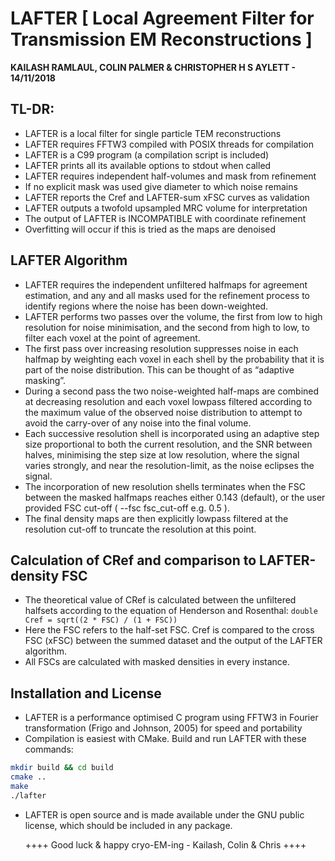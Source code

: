 
# LAFTER [ Local Agreement Filter for Transmission EM Reconstructions ]
__KAILASH RAMLAUL, COLIN PALMER & CHRISTOPHER H S AYLETT - 14/11/2018__


## TL-DR:
- LAFTER is a local filter for single particle TEM reconstructions
- LAFTER requires FFTW3 compiled with POSIX threads for compilation
- LAFTER is a C99 program (a compilation script is included)
- LAFTER prints all its available options to stdout when called
- LAFTER requires independent half-volumes and mask from refinement
- If no explicit mask was used give diameter to which noise remains
- LAFTER reports the Cref and LAFTER-sum xFSC curves as validation
- LAFTER outputs a twofold upsampled MRC volume for interpretation
- The output of LAFTER is INCOMPATIBLE with coordinate refinement
- Overfitting will occur if this is tried as the maps are denoised


## LAFTER Algorithm
- LAFTER requires the independent unfiltered halfmaps for agreement
  estimation, and any and all masks used for the refinement process
  to identify regions where the noise has been down-weighted.
- LAFTER performs two passes over the volume, the first from low to
  high resolution for noise minimisation, and the second from high
  to low, to filter each voxel at the point of agreement.
- The first pass over increasing resolution suppresses noise in each
  halfmap by weighting each voxel in each shell by the probability
  that it is part of the noise distribution. This can be thought of
  as “adaptive masking”.
- During a second pass the two noise-weighted half-maps are combined
  at decreasing resolution and each voxel lowpass filtered according
  to the maximum value of the observed noise distribution to attempt
  to avoid the carry-over of any noise into the final volume.
- Each successive resolution shell is incorporated using an adaptive
  step size proportional to both the current resolution, and the SNR
  between halves, minimising the step size at low resolution, where
  the signal varies strongly, and near the resolution-limit, as the
  noise eclipses the signal.
- The incorporation of new resolution shells terminates when the FSC
  between the masked halfmaps reaches either 0.143 (default), or the
  user provided FSC cut-off ( --fsc fsc_cut-off e.g. 0.5 ).
- The final density maps are then explicitly lowpass filtered at the
  resolution cut-off to truncate the resolution at this point.

## Calculation of CRef and comparison to LAFTER-density FSC
- The theoretical value of CRef is calculated between the unfiltered
  halfsets according to the equation of Henderson and Rosenthal:
           `double Cref = sqrt((2 * FSC) / (1 + FSC))`
- Here the FSC refers to the half-set FSC. Cref is compared to the
  cross FSC (xFSC) between the summed dataset and the output of the
  LAFTER algorithm.
- All FSCs are calculated with masked densities in every instance.

## Installation and License
- LAFTER is a performance optimised C program using FFTW3 in Fourier
  transformation (Frigo and Johnson, 2005) for speed and portability
- Compilation is easiest with CMake. Build and run LAFTER with these
  commands:

```bash
mkdir build && cd build
cmake ..
make
./lafter
```

- LAFTER is open source and is made available under the GNU public
  license, which should be included in any package.

  ++++ Good luck & happy cryo-EM-ing - Kailash, Colin & Chris ++++
